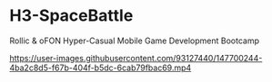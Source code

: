 # H3-SpaceBattle
Rollic &amp; oFON Hyper-Casual Mobile Game Development Bootcamp




https://user-images.githubusercontent.com/93127440/147700244-4ba2c8d5-f67b-404f-b5dc-6cab79fbac69.mp4

